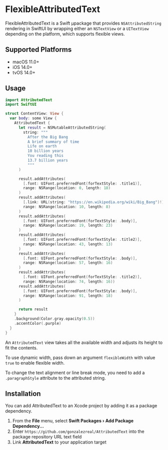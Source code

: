 # FlexibleAttributedText

FlexibleAttributedText is a Swift µpackage that provides `NSAttributedString` rendering in SwiftUI by wrapping either an `NSTextView` or a `UITextView` depending on the platform, which supports flexible views.


## Supported Platforms

* macOS 11.0+
* iOS 14.0+
* tvOS 14.0+

## Usage
```swift
import AttributedText
import SwiftUI

struct ContentView: View {
  var body: some View {
    AttributedText {
      let result = NSMutableAttributedString(
        string: """
          After the Big Bang
          A brief summary of time
          Life on earth
          10 billion years
          You reading this
          13.7 billion years
          """
      )

      result.addAttributes(
        [.font: UIFont.preferredFont(forTextStyle: .title1)],
        range: NSRange(location: 0, length: 18)
      )
      result.addAttributes(
        [.link: URL(string: "https://en.wikipedia.org/wiki/Big_Bang")!],
        range: NSRange(location: 10, length: 8)
      )
      result.addAttributes(
        [.font: UIFont.preferredFont(forTextStyle: .body)],
        range: NSRange(location: 19, length: 23)
      )
      result.addAttributes(
        [.font: UIFont.preferredFont(forTextStyle: .title2)],
        range: NSRange(location: 43, length: 13)
      )
      result.addAttributes(
        [.font: UIFont.preferredFont(forTextStyle: .body)],
        range: NSRange(location: 57, length: 16)
      )
      result.addAttributes(
        [.font: UIFont.preferredFont(forTextStyle: .title2)],
        range: NSRange(location: 74, length: 16))
      result.addAttributes(
        [.font: UIFont.preferredFont(forTextStyle: .body)],
        range: NSRange(location: 91, length: 18)
      )

      return result
    }
    .background(Color.gray.opacity(0.5))
    .accentColor(.purple)
  }
}
```

An `AttributedText` view takes all the available width and adjusts its height to fit the contents.

To use dynamic width, pass down an argument `flexibleWidth` with value `true` to enable flexible width.

To change the text alignment or line break mode, you need to add a `.paragraphStyle` attribute to the attributed string.

## Installation
You can add AttributedText to an Xcode project by adding it as a package dependency.
1. From the **File** menu, select **Swift Packages › Add Package Dependency…**
1. Enter `https://github.com/gonzalezreal/AttributedText` into the package repository URL text field
1. Link **AttributedText** to your application target
